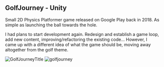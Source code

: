 ## GolfJourney - Unity
Small 2D Physics Platformer game released on Google Play back in 2018.
As simple as launching the ball towards the hole.

I had plans to start development again. Redesign and establish a game loop, add new content, improving/refactoring the existing code...
However, I came up with a different idea of what the game should be, moving away altogether from the golf theme.

![GolfJourneyTitle](https://github.com/IIMass/GolfJourney/assets/47413039/291b3f00-81ce-450f-8867-b82ade50f055)
![golfjourney](https://github.com/IIMass/GolfJourney/assets/47413039/77228c4e-5176-4fff-b0ba-5dc06c56d2c1)

